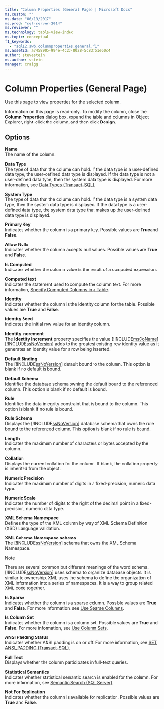 ```yaml
---
title: "Column Properties (General Page) | Microsoft Docs"
ms.custom: ""
ms.date: "06/13/2017"
ms.prod: "sql-server-2014"
ms.reviewer: ""
ms.technology: table-view-index
ms.topic: conceptual
f1_keywords: 
  - "sql12.swb.columnproperties.general.f1"
ms.assetid: a745890b-994e-4c23-8028-5c83751e60c4
author: stevestein
ms.author: sstein
manager: craigg
---
```

# Column Properties (General Page)
  Use this page to view properties for the selected column.  
  
 Information on this page is read-only. To modify the column, close the **Column Properties** dialog box, expand the table and columns in Object Explorer, right-click the column, and then click **Design**.  
  
## Options  
 **Name**  
 The name of the column.  
  
 **Data Type**  
 The type of data that the column can hold. If the data type is a user-defined data type, the user-defined data type is displayed. If the data type is not a user-defined data type, then the system data type is displayed. For more information, see [Data Types &#40;Transact-SQL&#41;](/sql/t-sql/data-types/data-types-transact-sql).  
  
 **System Type**  
 The type of data that the column can hold. If the data type is a system data type, then the system data type is displayed. If the data type is a user-defined data type, the system data type that makes up the user-defined data type is displayed.  
  
 **Primary Key**  
 Indicates whether the column is a primary key. Possible values are **True**and **False**.  
  
 **Allow Nulls**  
 Indicates whether the column accepts null values. Possible values are **True** and **False**.  
  
 **Is Computed**  
 Indicates whether the column value is the result of a computed expression.  
  
 **Computed text**  
 Indicates the statement used to compute the column text. For more information, [Specify Computed Columns in a Table](specify-computed-columns-in-a-table.md).  
  
 **Identity**  
 Indicates whether the column is the identity column for the table. Possible values are **True** and **False**.  
  
 **Identity Seed**  
 Indicates the initial row value for an identity column.  
  
 **Identity Increment**  
 The **Identity Increment** property specifies the value [!INCLUDE[msCoName](../../includes/msconame-md.md)] [!INCLUDE[ssNoVersion](../../includes/ssnoversion-md.md)] adds to the greatest existing row identity value as it generates an identity value for a row being inserted.  
  
 **Default Binding**  
 The [!INCLUDE[ssNoVersion](../../includes/ssnoversion-md.md)] default bound to the column. This option is blank if no default is bound.  
  
 **Default Schema**  
 Identifies the database schema owning the default bound to the referenced column. This option is blank if no default is bound.  
  
 **Rule**  
 Identifies the data integrity constraint that is bound to the column. This option is blank if no rule is bound.  
  
 **Rule Schema**  
 Displays the [!INCLUDE[ssNoVersion](../../includes/ssnoversion-md.md)] database schema that owns the rule bound to the referenced column. This option is blank if no rule is bound.  
  
 **Length**  
 Indicates the maximum number of characters or bytes accepted by the column.  
  
 **Collation**  
 Displays the current collation for the column. If blank, the collation property is inherited from the object.  
  
 **Numeric Precision**  
 Indicates the maximum number of digits in a fixed-precision, numeric data type.  
  
 **Numeric Scale**  
 Indicates the number of digits to the right of the decimal point in a fixed-precision, numeric data type.  
  
 **XML Schema Namespace**  
 Defines the type of the XML column by way of XML Schema Definition (XSD) Language validation.  
  
 **XML Schema Namespace schema**  
 The [!INCLUDE[ssNoVersion](../../includes/ssnoversion-md.md)] schema that owns the XML Schema Namespace.  
  
> [!NOTE]  
>  There are several common but different meanings of the word schema. [!INCLUDE[ssNoVersion](../../includes/ssnoversion-md.md)] uses schema to organize database objects. It is similar to ownership. XML uses the schema to define the organization of XML information into a series of namespaces. It is a way to group related XML code together.  
  
 **Is Sparse**  
 Indicates whether the column is a sparse column. Possible values are **True** and **False**. For more information, see [Use Sparse Columns](use-sparse-columns.md).  
  
 **Is Column Set**  
 Indicates whether the column is a column set. Possible values are **True** and **False**. For more information, see [Use Column Sets](use-column-sets.md).  
  
 **ANSI Padding Status**  
 Indicates whether ANSI padding is on or off. For more information, see [SET ANSI_PADDING &#40;Transact-SQL&#41;](/sql/t-sql/statements/set-ansi-padding-transact-sql).  
  
 **Full Text**  
 Displays whether the column participates in full-text queries.  
  
 **Statistical Semantics**  
 Indicates whether statistical semantic search is enabled for the column. For more information, see [Semantic Search &#40;SQL Server&#41;](../search/semantic-search-sql-server.md).  
  
 **Not For Replication**  
 Indicates whether the column is available for replication. Possible values are **True** and **False**.  
  
  
